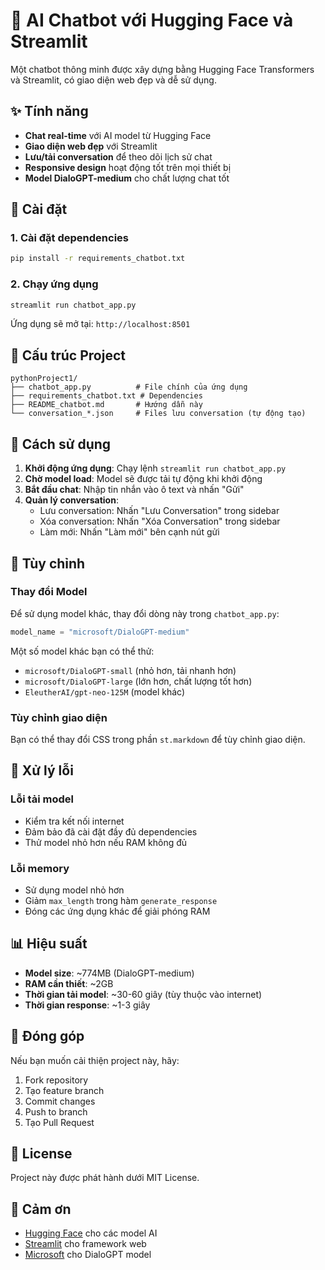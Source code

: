 # 🤖 AI Chatbot với Hugging Face và Streamlit

Một chatbot thông minh được xây dựng bằng Hugging Face Transformers và Streamlit, có giao diện web đẹp và dễ sử dụng.

## ✨ Tính năng

- **Chat real-time** với AI model từ Hugging Face
- **Giao diện web đẹp** với Streamlit
- **Lưu/tải conversation** để theo dõi lịch sử chat
- **Responsive design** hoạt động tốt trên mọi thiết bị
- **Model DialoGPT-medium** cho chất lượng chat tốt

## 🚀 Cài đặt

### 1. Cài đặt dependencies

```bash
pip install -r requirements_chatbot.txt
```

### 2. Chạy ứng dụng

```bash
streamlit run chatbot_app.py
```

Ứng dụng sẽ mở tại: `http://localhost:8501`

## 📁 Cấu trúc Project

```
pythonProject1/
├── chatbot_app.py          # File chính của ứng dụng
├── requirements_chatbot.txt # Dependencies
├── README_chatbot.md       # Hướng dẫn này
└── conversation_*.json     # Files lưu conversation (tự động tạo)
```

## 🎯 Cách sử dụng

1. **Khởi động ứng dụng**: Chạy lệnh `streamlit run chatbot_app.py`
2. **Chờ model load**: Model sẽ được tải tự động khi khởi động
3. **Bắt đầu chat**: Nhập tin nhắn vào ô text và nhấn "Gửi"
4. **Quản lý conversation**: 
   - Lưu conversation: Nhấn "Lưu Conversation" trong sidebar
   - Xóa conversation: Nhấn "Xóa Conversation" trong sidebar
   - Làm mới: Nhấn "Làm mới" bên cạnh nút gửi

## 🔧 Tùy chỉnh

### Thay đổi Model

Để sử dụng model khác, thay đổi dòng này trong `chatbot_app.py`:

```python
model_name = "microsoft/DialoGPT-medium"
```

Một số model khác bạn có thể thử:
- `microsoft/DialoGPT-small` (nhỏ hơn, tải nhanh hơn)
- `microsoft/DialoGPT-large` (lớn hơn, chất lượng tốt hơn)
- `EleutherAI/gpt-neo-125M` (model khác)

### Tùy chỉnh giao diện

Bạn có thể thay đổi CSS trong phần `st.markdown` để tùy chỉnh giao diện.

## 🐛 Xử lý lỗi

### Lỗi tải model
- Kiểm tra kết nối internet
- Đảm bảo đã cài đặt đầy đủ dependencies
- Thử model nhỏ hơn nếu RAM không đủ

### Lỗi memory
- Sử dụng model nhỏ hơn
- Giảm `max_length` trong hàm `generate_response`
- Đóng các ứng dụng khác để giải phóng RAM

## 📊 Hiệu suất

- **Model size**: ~774MB (DialoGPT-medium)
- **RAM cần thiết**: ~2GB
- **Thời gian tải model**: ~30-60 giây (tùy thuộc vào internet)
- **Thời gian response**: ~1-3 giây

## 🤝 Đóng góp

Nếu bạn muốn cải thiện project này, hãy:
1. Fork repository
2. Tạo feature branch
3. Commit changes
4. Push to branch
5. Tạo Pull Request

## 📄 License

Project này được phát hành dưới MIT License.

## 🙏 Cảm ơn

- [Hugging Face](https://huggingface.co/) cho các model AI
- [Streamlit](https://streamlit.io/) cho framework web
- [Microsoft](https://www.microsoft.com/) cho DialoGPT model 